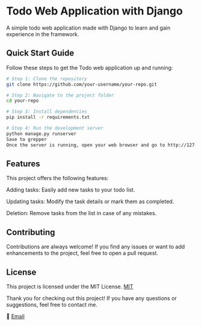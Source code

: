 # Todo Web Application with Django

A simple todo web application made with Django to learn and gain experience in the framework.

## Quick Start Guide

Follow these steps to get the Todo web application up and running:

```bash
# Step 1: Clone the repository
git clone https://github.com/your-username/your-repo.git

# Step 2: Navigate to the project folder
cd your-repo

# Step 3: Install dependencies
pip install -r requirements.txt

# Step 4: Run the development server
python manage.py runserver
Save to grepper
Once the server is running, open your web browser and go to http://127.0.0.1:8000/ to access the Todo application.
```
## Features
This project offers the following features:

Adding tasks: Easily add new tasks to your todo list.

Updating tasks: Modify the task details or mark them as completed.

Deletion: Remove tasks from the list in case of any mistakes.

## Contributing
Contributions are always welcome! If you find any issues or want to add enhancements to the project, feel free to open a pull request.

## License
This project is licensed under the MIT License.
[MIT](https://choosealicense.com/licenses/mit/)


Thank you for checking out this project! If you have any questions or suggestions, feel free to contact me.

💌 [Email](raymanabdou@gmail.com)
